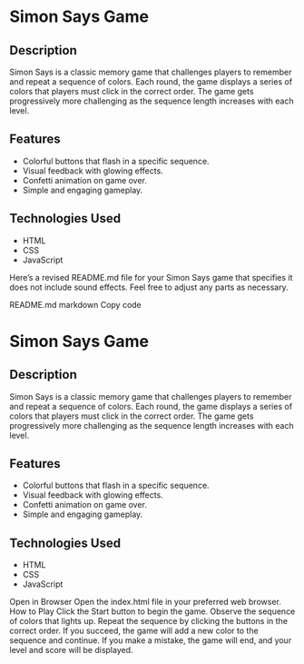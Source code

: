 
# Simon Says Game

## Description
Simon Says is a classic memory game that challenges players to remember and repeat a sequence of colors. Each round, the game displays a series of colors that players must click in the correct order. The game gets progressively more challenging as the sequence length increases with each level.

## Features
- Colorful buttons that flash in a specific sequence.
- Visual feedback with glowing effects.
- Confetti animation on game over.
- Simple and engaging gameplay.

## Technologies Used
- HTML
- CSS
- JavaScript


Here’s a revised README.md file for your Simon Says game that specifies it does not include sound effects. Feel free to adjust any parts as necessary.

README.md
markdown
Copy code
# Simon Says Game

## Description
Simon Says is a classic memory game that challenges players to remember and repeat a sequence of colors. Each round, the game displays a series of colors that players must click in the correct order. The game gets progressively more challenging as the sequence length increases with each level.

## Features
- Colorful buttons that flash in a specific sequence.
- Visual feedback with glowing effects.
- Confetti animation on game over.
- Simple and engaging gameplay.

## Technologies Used
- HTML
- CSS
- JavaScript

Open in Browser Open the index.html file in your preferred web browser.
How to Play
Click the Start button to begin the game.
Observe the sequence of colors that lights up.
Repeat the sequence by clicking the buttons in the correct order.
If you succeed, the game will add a new color to the sequence and continue.
If you make a mistake, the game will end, and your level and score will be displayed.
